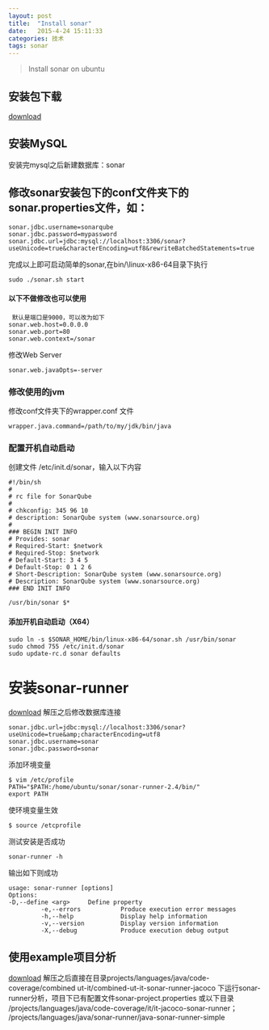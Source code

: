 ```yaml
---
layout: post
title:  "Install sonar"
date:   2015-4-24 15:11:33
categories: 技术
tags: sonar
---
```

> Install sonar on ubuntu  

## 安装包下载 
[download](http://www.sonarqube.org/downloads/)

## 安装MySQL
安装完mysql之后新建数据库：sonar

## 修改sonar安装包下的conf文件夹下的sonar.properties文件，如：
	sonar.jdbc.username=sonarqube
	sonar.jdbc.password=mypassword
	sonar.jdbc.url=jdbc:mysql://localhost:3306/sonar?useUnicode=true&characterEncoding=utf8&rewriteBatchedStatements=true

完成以上即可启动简单的sonar,在bin/\linux-x86-64目录下执行
	
	sudo ./sonar.sh start

#### 以下不做修改也可以使用

     默认是端口是9000，可以改为如下
	sonar.web.host=0.0.0.0
	sonar.web.port=80
	sonar.web.context=/sonar

修改Web Server

	sonar.web.javaOpts=-server

### 修改使用的jvm

修改conf文件夹下的wrapper.conf 文件

	wrapper.java.command=/path/to/my/jdk/bin/java

### 配置开机自动启动

创建文件 /etc/init.d/sonar，输入以下内容
	
	#!/bin/sh
	#
	# rc file for SonarQube
	#	
	# chkconfig: 345 96 10
	# description: SonarQube system (www.sonarsource.org)
	#
	### BEGIN INIT INFO
	# Provides: sonar
	# Required-Start: $network
	# Required-Stop: $network
	# Default-Start: 3 4 5
	# Default-Stop: 0 1 2 6
	# Short-Description: SonarQube system (www.sonarsource.org)
	# Description: SonarQube system (www.sonarsource.org)
	### END INIT INFO
	
	/usr/bin/sonar $*
 
#### 添加开机自动启动（X64）

	sudo ln -s $SONAR_HOME/bin/linux-x86-64/sonar.sh /usr/bin/sonar
	sudo chmod 755 /etc/init.d/sonar
	sudo update-rc.d sonar defaults

# 安装sonar-runner
[download](http://repo1.maven.org/maven2/org/codehaus/sonar/runner/sonar-runner-dist/2.4/sonar-runner-dist-2.4.zip)
解压之后修改数据库连接

	sonar.jdbc.url=jdbc:mysql://localhost:3306/sonar?useUnicode=true&amp;characterEncoding=utf8
	sonar.jdbc.username=sonar
	sonar.jdbc.password=sonar

添加环境变量

	$ vim /etc/profile
	PATH="$PATH:/home/ubuntu/sonar/sonar-runner-2.4/bin/"
	export PATH

使环境变量生效

	$ source /etcprofile

测试安装是否成功

	sonar-runner -h 

输出如下则成功

	usage: sonar-runner [options]
	Options:
 	-D,--define <arg>     Define property
             -e,--errors           Produce execution error messages
             -h,--help             Display help information
             -v,--version          Display version information
             -X,--debug            Produce execution debug output

## 使用example项目分析 

[download](https://github.com/SonarSource/sonar-examples/zipball/master)
解压之后直接在目录projects/languages/java/code-coverage/combined ut-it/combined-ut-it-sonar-runner-jacoco 下运行sonar-runner分析，项目下已有配置文件sonar-project.properties
或以下目录
 /projects/languages/java/code-coverage/it/it-jacoco-sonar-runner；
 /projects/languages/java/sonar-runner/java-sonar-runner-simple

[jekyll]:      http://jekyllrb.com
[jekyll-gh]:   https://github.com/jekyll/jekyll
[jekyll-help]: https://github.com/jekyll/jekyll-help
